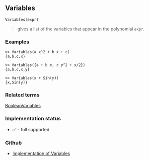 ## Variables

```
Variables(expr)
```

> gives a list of the variables that appear in the polynomial `expr`.

### Examples

```
>> Variables(a x^2 + b x + c)
{a,b,c,x}

>> Variables({a + b x, c y^2 + x/2})
{a,b,c,x,y}

>> Variables(x + Sin(y))
{x,Sin(y)}
```

### Related terms 
[BooleanVariables](BooleanVariables.md)

### Implementation status

* &#x2705; - full supported

### Github

* [Implementation of Variables](https://github.com/axkr/symja_android_library/blob/master/symja_android_library/matheclipse-core/src/main/java/org/matheclipse/core/builtin/Algebra.java#L4562) 
